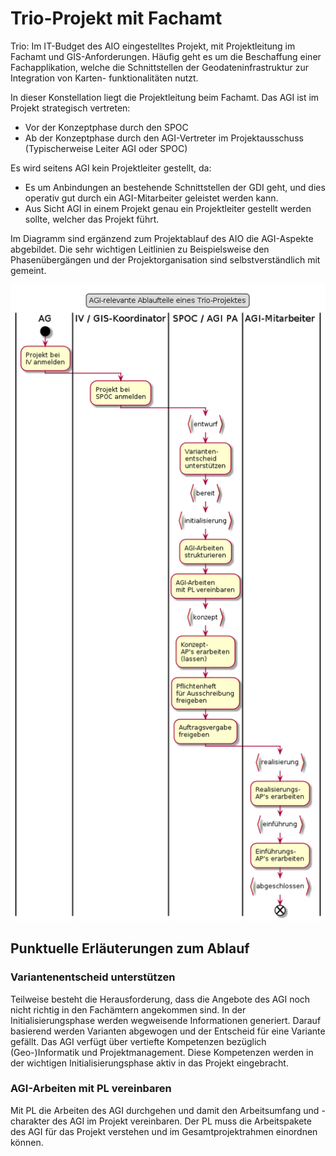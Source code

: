 # Trio-Projekt mit Fachamt

Trio: Im IT-Budget des AIO eingestelltes Projekt, mit Projektleitung im Fachamt
und GIS-Anforderungen. Häufig geht es um die Beschaffung einer Fachapplikation,
welche die Schnittstellen der Geodateninfrastruktur zur Integration von Karten-
funktionalitäten nutzt.

In dieser Konstellation liegt die Projektleitung beim Fachamt. Das AGI ist im Projekt strategisch vertreten:
* Vor der Konzeptphase durch den SPOC
* Ab der Konzeptphase durch den AGI-Vertreter im Projektausschuss (Typischerweise Leiter AGI oder SPOC)

Es wird seitens AGI kein Projektleiter gestellt, da:
* Es um Anbindungen an bestehende Schnittstellen der GDI geht, und dies operativ gut durch ein AGI-Mitarbeiter geleistet werden kann. 
* Aus Sicht AGI in einem Projekt genau ein Projektleiter gestellt werden sollte, welcher das Projekt führt.

Im Diagramm sind ergänzend zum Projektablauf des AIO die AGI-Aspekte abgebildet. Die sehr wichtigen Leitlinien
zu Beispielsweise den Phasenübergängen und der Projektorganisation sind selbstverständlich mit gemeint.

![Trio-Projekt](../../puml_output/flow_trioprojekt.png)

## Punktuelle Erläuterungen zum Ablauf

### Variantenentscheid unterstützen

Teilweise besteht die Herausforderung, dass die Angebote des AGI noch nicht richtig in den Fachämtern angekommen sind. 
In der Initialisierungsphase werden wegweisende Informationen generiert. Darauf basierend werden Varianten abgewogen
und der Entscheid für eine Variante gefällt.
Das AGI verfügt über vertiefte Kompetenzen bezüglich (Geo-)Informatik und Projektmanagement. Diese Kompetenzen 
werden in der wichtigen Initialisierungsphase aktiv in das Projekt eingebracht.

### AGI-Arbeiten mit PL vereinbaren

Mit PL die Arbeiten des AGI durchgehen und damit den Arbeitsumfang und -charakter des AGI im Projekt vereinbaren.
Der PL muss die Arbeitspakete des AGI für das Projekt verstehen und im Gesamtprojektrahmen einordnen können.

  
